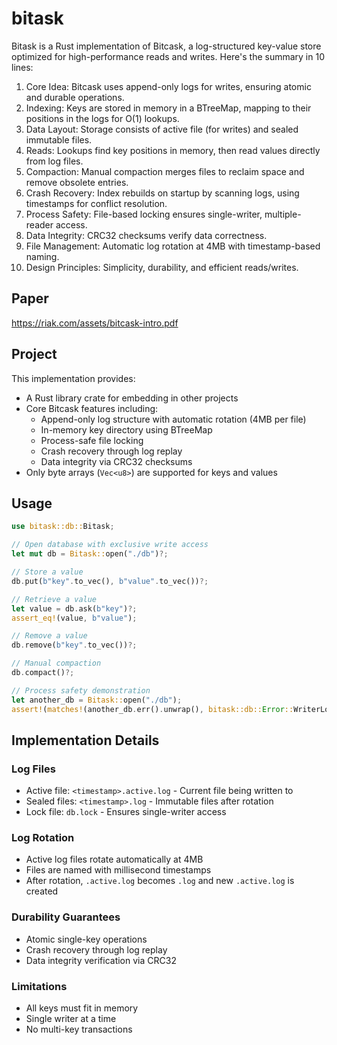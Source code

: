 # bitask

Bitask is a Rust implementation of Bitcask, a log-structured key-value store optimized for high-performance reads and writes. Here's the summary in 10 lines:

1. Core Idea: Bitcask uses append-only logs for writes, ensuring atomic and durable operations.
2. Indexing: Keys are stored in memory in a BTreeMap, mapping to their positions in the logs for O(1) lookups.
3. Data Layout: Storage consists of active file (for writes) and sealed immutable files.
4. Reads: Lookups find key positions in memory, then read values directly from log files.
5. Compaction: Manual compaction merges files to reclaim space and remove obsolete entries.
6. Crash Recovery: Index rebuilds on startup by scanning logs, using timestamps for conflict resolution.
7. Process Safety: File-based locking ensures single-writer, multiple-reader access.
8. Data Integrity: CRC32 checksums verify data correctness.
9. File Management: Automatic log rotation at 4MB with timestamp-based naming.
10. Design Principles: Simplicity, durability, and efficient reads/writes.

## Paper

https://riak.com/assets/bitcask-intro.pdf

## Project

This implementation provides:

- A Rust library crate for embedding in other projects
- Core Bitcask features including:
  - Append-only log structure with automatic rotation (4MB per file)
  - In-memory key directory using BTreeMap
  - Process-safe file locking
  - Crash recovery through log replay
  - Data integrity via CRC32 checksums
- Only byte arrays (`Vec<u8>`) are supported for keys and values

## Usage

```rust
use bitask::db::Bitask;

// Open database with exclusive write access
let mut db = Bitask::open("./db")?;

// Store a value
db.put(b"key".to_vec(), b"value".to_vec())?;

// Retrieve a value
let value = db.ask(b"key")?;
assert_eq!(value, b"value");

// Remove a value
db.remove(b"key".to_vec())?;

// Manual compaction
db.compact()?;

// Process safety demonstration
let another_db = Bitask::open("./db");
assert!(matches!(another_db.err().unwrap(), bitask::db::Error::WriterLock));
```

## Implementation Details

### Log Files
- Active file: `<timestamp>.active.log` - Current file being written to
- Sealed files: `<timestamp>.log` - Immutable files after rotation
- Lock file: `db.lock` - Ensures single-writer access

### Log Rotation
- Active log files rotate automatically at 4MB
- Files are named with millisecond timestamps
- After rotation, `.active.log` becomes `.log` and new `.active.log` is created

### Durability Guarantees
- Atomic single-key operations
- Crash recovery through log replay
- Data integrity verification via CRC32

### Limitations
- All keys must fit in memory
- Single writer at a time
- No multi-key transactions

